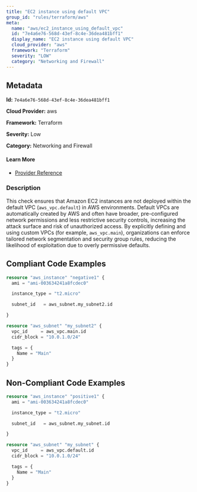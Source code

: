 ```yaml
---
title: "EC2 instance using default VPC"
group_id: "rules/terraform/aws"
meta:
  name: "aws/ec2_instance_using_default_vpc"
  id: "7e4a6e76-568d-43ef-8c4e-36dea481bff1"
  display_name: "EC2 instance using default VPC"
  cloud_provider: "aws"
  framework: "Terraform"
  severity: "LOW"
  category: "Networking and Firewall"
---
```

## Metadata

**Id:** `7e4a6e76-568d-43ef-8c4e-36dea481bff1`

**Cloud Provider:** aws

**Framework:** Terraform

**Severity:** Low

**Category:** Networking and Firewall

#### Learn More

 - [Provider Reference](https://registry.terraform.io/providers/hashicorp/aws/latest/docs/resources/instance#subnet_id)

### Description

 This check ensures that Amazon EC2 instances are not deployed within the default VPC (`aws_vpc.default`) in AWS environments. Default VPCs are automatically created by AWS and often have broader, pre-configured network permissions and less restrictive security controls, increasing the attack surface and risk of unauthorized access. By explicitly defining and using custom VPCs (for example, `aws_vpc.main`), organizations can enforce tailored network segmentation and security group rules, reducing the likelihood of exploitation due to overly permissive defaults.


## Compliant Code Examples
```tf
resource "aws_instance" "negative1" {
  ami = "ami-003634241a8fcdec0"

  instance_type = "t2.micro"

  subnet_id   = aws_subnet.my_subnet2.id

}

resource "aws_subnet" "my_subnet2" {
  vpc_id     = aws_vpc.main.id
  cidr_block = "10.0.1.0/24"

  tags = {
    Name = "Main"
  }
}

```
## Non-Compliant Code Examples
```tf
resource "aws_instance" "positive1" {
  ami = "ami-003634241a8fcdec0"

  instance_type = "t2.micro"

  subnet_id   = aws_subnet.my_subnet.id

}

resource "aws_subnet" "my_subnet" {
  vpc_id     = aws_vpc.default.id
  cidr_block = "10.0.1.0/24"

  tags = {
    Name = "Main"
  }
}

```